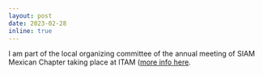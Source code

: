 ```yaml
---
layout: post
date: 2023-02-28
inline: true
---
```


I am part of the local organizing committee of the annual meeting of SIAM Mexican Chapter taking place at ITAM ([more info here](https://siam.itam.mx/).
